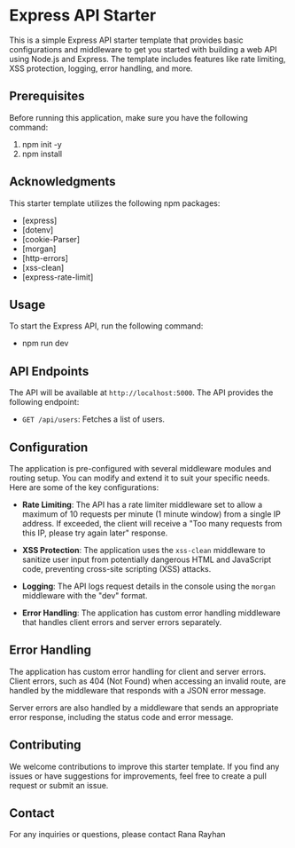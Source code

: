# Express API Starter

This is a simple Express API starter template that provides basic configurations and middleware to get you started with building a web API using Node.js and Express. The template includes features like rate limiting, XSS protection, logging, error handling, and more.

## Prerequisites

Before running this application, make sure you have the following command:

1. npm init -y
2. npm install

## Acknowledgments

This starter template utilizes the following npm packages:

- [express]
- [dotenv]
- [cookie-Parser]
- [morgan]
- [http-errors]
- [xss-clean]
- [express-rate-limit]

## Usage

To start the Express API, run the following command:

- npm run dev

## API Endpoints

The API will be available at `http://localhost:5000`.
The API provides the following endpoint:

- `GET /api/users`: Fetches a list of users.

## Configuration

The application is pre-configured with several middleware modules and routing setup. You can modify and extend it to suit your specific needs. Here are some of the key configurations:

- **Rate Limiting**: The API has a rate limiter middleware set to allow a maximum of 10 requests per minute (1 minute window) from a single IP address. If exceeded, the client will receive a "Too many requests from this IP, please try again later" response.

- **XSS Protection**: The application uses the `xss-clean` middleware to sanitize user input from potentially dangerous HTML and JavaScript code, preventing cross-site scripting (XSS) attacks.

- **Logging**: The API logs request details in the console using the `morgan` middleware with the "dev" format.

- **Error Handling**: The application has custom error handling middleware that handles client errors and server errors separately.

## Error Handling

The application has custom error handling for client and server errors. Client errors, such as 404 (Not Found) when accessing an invalid route, are handled by the middleware that responds with a JSON error message.

Server errors are also handled by a middleware that sends an appropriate error response, including the status code and error message.

## Contributing

We welcome contributions to improve this starter template. If you find any issues or have suggestions for improvements, feel free to create a pull request or submit an issue.

## Contact

For any inquiries or questions, please contact Rana Rayhan
